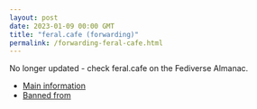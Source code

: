 ```yaml
---
layout: post
date: 2023-01-09 00:00 GMT
title: "feral.cafe (forwarding)"
permalink: /forwarding-feral-cafe.html
---
```


No longer updated - check feral.cafe on the Fediverse Almanac.

* [Main information](https://www.fediversealmanac.com/api/v1/instances/feral.cafe)
* [Banned from](https://www.fediversealmanac.com/api/v1/instances/feral.cafe/banned_from)

